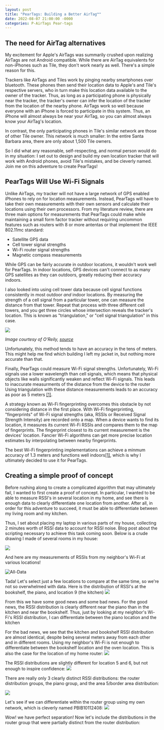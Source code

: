```yaml
---
layout: post
title: "PearTags: Building a Better AirTag™"
date: 2022-08-07 21:00:00 -0000
categories: P-AirTags Pear-tags
---
```


## The need for AirTag alternatives
My excitement for Apple's AirTags was summarily crushed upon realizing AirTags are not Android compatible.
While there are AirTag equivalents for non-iPhones such as Tile,
they don't work nearly as well. 
There's a simple reason for this.

Trackers like AirTags and Tiles work by pinging nearby smartphones over bluetooth.
These phones then send their location data to Apple's and Tile's respective servers, who in turn make this location data
available to the owner of the tracker. 
Thus, as long as a participating phone is physically near the tracker, the tracker's owner can infer the location of the
tracker from the location of the nearby phone.
AirTags work so well because everyone with an iPhone is forced to participate in this system.
Thus, an iPhone will almost always be near your AirTag, so you can almost always know your AirTag's location.

In contrast,
the only participating phones in Tile's similar network are those of other Tile owner. This network
is much smaller: In the entire Santa Barbara area,
there are only about 1,500 Tile owners.

So I did what any reasonable, self-respecting, and normal person would do in my situation: 
I set out to design and build my own location tracker that will work with Android phones, avoid
Tile's mistakes, and be cleverly named. 
Join me on this adventure to create PearTags!

## PearTags Will Use Wi-Fi Signals
Unlike AirTags, my tracker will not have a large network of GPS enabled iPhones to rely on for location measurements. 
Instead, PearTags will have to take their own measurements with their own sensors and calculate their locations
using their own processors.
From my literature review, there are three main options for measurements that PearTags could make
while maintaining a small form factor tracker without requiring uncommon features such as routers with 8 or more antentas or that implement the IEEE 802.11mc standard:

* Satellite GPS data
* Cell tower signal strengths 
* Wi-Fi router signal strengths
* Magnetic compass measurements

While GPS can be fairly accurate in outdoor locations, it wouldn't work well for PearTags.
In indoor locations, GPS devices can't connect to as many GPS satellites as they can outdoors, greatly reducing their
accuracy indoors.

I also looked into using cell tower data because cell signal functions consistently in most outdoor *and* indoor locations.
By measuring the strength of a cell signal from a particular tower, one can measure the distance from that tower.
Repeat that process with three different cell towers, and you get three circles whose intersection reveals the tracker's location.
This is known as "triangulation," or "cell signal triangulation" in this case.

![](/assets/images/cell%20triangulation.jpg)

*Image courtesy of O'Reily, [source](https://www.oreilly.com/library/view/windows-phone-8/9780133383959/ch17lev2sec2.html)*

Unfortunately, this method tends to have an accuracy in the tens of meters.
This might help me find which building I left my jacket in, but nothing more accurate than that.

Finally, PearTags could measure Wi-Fi signal strengths.
Unfortunately, Wi-Fi signals use a lower wavelength than cell signals, which means that
physical objects like walls significantly weaken and reflect Wi-Fi signals. 
This leads to inaccurate measurments of the distance from the device to the router
Using triangulation with these distance measurements leads to an accuracy as poor as 5 meters [\[1\]](https://web.stanford.edu/~skatti/pubs/sigcomm15-spotfi.pdf).

A strategy known as Wi-Fi fingerprinting overcomes this obstacle by 
not considering distance in the first place.
With Wi-Fi fingerprinting, "fingerprints" of Wi-Fi signal strengths (aka, RSSIs or Received Signal Strength Intensity) are recorded
onto a map.
When a device wants to find its location, it measures its current Wi-Fi RSSIs and compares them to the 
map of fingerprints.
The fingerprint closest to its current measurement is the devices' location.
Fancier Wi-Fi algorithms can get more precise location estimates by interpolating between nearby fingerprints. 

The best Wi-Fi fingerprinting implementations can achieve a minmum accuracy of 1.3 meters and functions well indoors[\[1\]](https://web.stanford.edu/~skatti/pubs/sigcomm15-spotfi.pdf), which is why I 
ultimately decided to use it for PearTags.

## Creating a simple proof of concept
Before rushing along to create a complicated algorithm that may ultimately fail, I wanted to 
first create a proof of concept. 
In particular, I wanted to be able to measure RSSI's in several location in my home,
and see there is enough data to clearly differentiate one location from another.
After all, in order for this adventure to succeed, it must be able to differentiate between my living room
and my kitchen.

Thus, I set about placing my laptop in various parts of my house, collecting 2 minutes worth of RSSI data
to account for RSSI noise.
Blog post about the scripting necessary to achieve this task coming soon. 
Below is a crude drawing I made of several rooms in my house:

![](/assets/images/crude-home-data/floor%20plan.PNG)

And here are my measurements of RSSIs from my neighbor's Wi-Fi
at various locations! 

![All-Data](/assets/images/crude-home-data/all-neighbor-distributions.png)

Tada!
Let's select just a few locations to compare at the same time, so we're not so overwhelmed with data.
Here is the distribution of RSSI's at the bookshelf, the piano, and location 9 (the kitchen)
![](/assets/images/crude-home-data/piano-kitchen-bookshelf.png)

From this we have some good news and some bad news.
For the good news, the RSSI distribution is clearly
different near the piano than in the kitchen and 
near the bookshelf. 
Thus, just by looking at my neighbor's Wi-Fi's
RSSI distribution, I can differentiate between
the piano location and the kitchen

For the bad news, we see that the kitchen and
bookshelf RSSI distribution are almost identical,
despite being several meters away from each other
and in different rooms. Using my neighbor's Wi-Fi
is not enough to differentiate between the bookshelf
location and the oven location.
This is also the case for the location of
my home router:
![](/assets/images/crude-home-data/router-book-kitchen.png)

The RSSI distributions are slightly different 
for location 5 and 6, but not enough to inspire
confidence:
![](/assets/images/crude-home-data/router-book-kitchen-5-6.png)

There are really only 3 clearly distinct RSSI distributions: the router distribution groups, the piano group,
and the area 5/border area distribution:

![](/assets/images/crude-home-data/neighbor-3-group.png)

Let's see if we can differentiate within the router group using my own network,
which is cleverly named PBIB10112408:
![](/assets/images/crude-home-data/pb%205-ghz/router%20group.png)

Wow! we have perfect separation! 
Now let's include the distributions in the router group that were partially distinct
from the router distribution:
